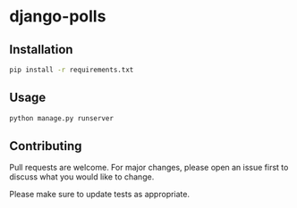 # django-polls

## Installation

```bash
pip install -r requirements.txt
```

## Usage

```bash
python manage.py runserver
```

## Contributing
Pull requests are welcome. For major changes, please open an issue first to discuss what you would like to change.

Please make sure to update tests as appropriate.